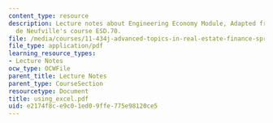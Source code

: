 ```yaml
---
content_type: resource
description: Lecture notes about Engineering Economy Module, Adapted from Prof. Richard
  de Neufville's course ESD.70.
file: /media/courses/11-434j-advanced-topics-in-real-estate-finance-spring-2007/e2174f8ce9c01ed09ffe775e98120ce5_using_excel.pdf
file_type: application/pdf
learning_resource_types:
- Lecture Notes
ocw_type: OCWFile
parent_title: Lecture Notes
parent_type: CourseSection
resourcetype: Document
title: using_excel.pdf
uid: e2174f8c-e9c0-1ed0-9ffe-775e98120ce5
---
```


